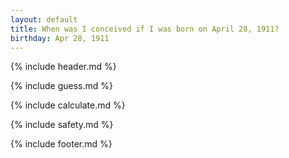 ```yaml
---
layout: default
title: When was I conceived if I was born on April 28, 1911?
birthday: Apr 28, 1911
---
```


{% include header.md %}

{% include guess.md %}

{% include calculate.md %}

{% include safety.md %}

{% include footer.md %}



